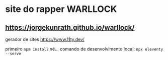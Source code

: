 # site do rapper WARLLOCK

## https://jorgekunrath.github.io/warllock/


gerador de sites https://www.11ty.dev/

primeiro `npm install` né...
comando de desenvolvimento local: `npx eleventy --serve`